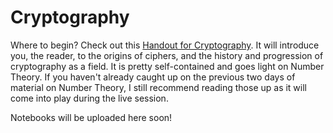 # Cryptography

Where to begin? Check out this [Handout for Cryptography](https://github.com/mnp-club/Number_Theory_and_Cryptography_Workshop/blob/main/Cryptography/Handout%20for%20Cryptography.pdf). It will introduce you, the reader, to the origins of ciphers, and the history and progression of cryptography as a field. It is pretty self-contained and goes light on Number Theory. If you haven't already caught up on the previous two days of material on Number Theory, I still recommend reading those up as it will come into play during the live session.

Notebooks will be uploaded here soon!

<!--
Contributors: Aravind Bharathi
-->
